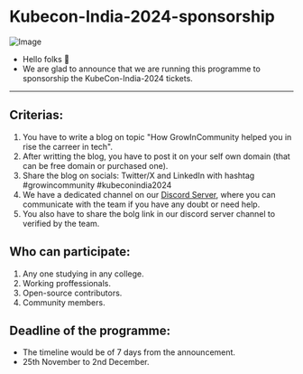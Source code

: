 # Kubecon-India-2024-sponsorship

![Image](https://github.com/user-attachments/assets/e1e03137-31c6-4322-bee6-d4d8e7f4be57)

- Hello folks 👋
- We are glad to announce that we are running this programme to sponsorship the KubeCon-India-2024 tickets.

---

## Criterias:

1. You have to write a blog on topic "How GrowInCommunity helped you in rise the carreer in tech".
2. After writting the blog, you have to post it on your self own domain (that can be free domain or purchased one).
3. Share the blog on socials: Twitter/X and LinkedIn with hashtag #growincommunity #kubeconindia2024
4. We have a dedicated channel on our [Discord Server](https://discord.gg/SXqTuNBm4Z), where you can communicate with the team if you have any doubt or need help.
5. You also have to share the bolg link in our discord server channel to verified by the team.

## Who can participate:

1. Any one studying in any college.
2. Working proffessionals.
3. Open-source contributors.
4. Community members.

## Deadline of the programme:

- The timeline would be of 7 days from the announcement.
- 25th November to 2nd December.
